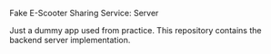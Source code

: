 Fake E-Scooter Sharing Service: Server

Just a dummy app used from practice. This repository contains the backend server implementation.
